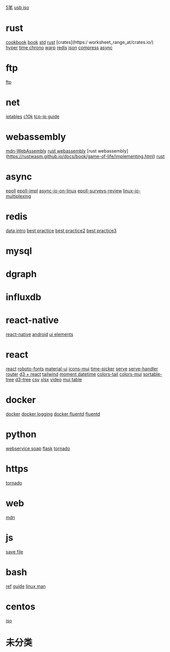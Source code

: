 [5笔](https://www.52wubi.com/wbbmcx/search.php)
[usb iso](https://rufus.ie/)

# rust

[cookbook](https://rust-lang-nursery.github.io/rust-cookbook/intro.html)
[book](https://doc.rust-lang.org/book/ch19-01-unsafe-rust.html)
[std](https://doc.rust-lang.org/std/index.html)
[rust](https://www.rust-lang.org/)
[crates](https:/ worksheet_range_at/crates.io/)
[hyper](https://crates.io/crates/hyper)
[time chrono](https://crates.io/crates/chrono)
[warp](https://docs.rs/warp/0.2.1/warp/)
[redis](https://docs.rs/redis/)
[json](https://crates.io/crates/serde_json)
[compress](https://docs.rs/flate2/1.0.9/flate2/index.html)
[async](https://rust-lang.github.io/async-book/)

# ftp

[ftp](https://www.krizna.com/ubuntu/setup-ftp-server-ubuntu-16-04/amp/)

# net

[iptables](https://www.vultr.com/docs/easy-iptables-configuration-and-examples-on-ubuntu-16-04)
[c10k](http://www.kegel.com/c10k.html)
[tcp-ip guide](http://tcpipguide.com/free/t_toc.htm)
[](http://tcpipguide.com/free/t_PPPMultilinkProtocolMPMLPMLPPPPPPMP.htm)

# webassembly

[mdn-WebAssembly](https://developer.mozilla.org/en-US/docs/WebAssembly)
[rust webassembly](https://rustwasm.github.io/docs/book/)
[rust webassembly] (https://rustwasm.github.io/docs/book/game-of-life/implementing.html)
[rust](https://rustwasm.github.io/docs/wasm-bindgen/)

# async

[epoll](http://man7.org/linux/man-pages/man7/epoll.7.html)
[epoll-impl](https://idndx.com/2014/09/01/the-implementation-of-epoll-1/)
[async-io-on-linux](https://jvns.ca/blog/2017/06/03/async-io-on-linux--select--poll--and-epoll/)
[epoll-surveys-review](https://www.stealthsecrets.com/epoll-surveys-review-is-it-a-scam-or-legit/)
[linux-io-multiplexing](https://devarea.com/linux-io-multiplexing-select-vs-poll-vs-epoll/#.XMPRdUMRXCI)

# redis

[](https://redis.io/documentation)
[data intro](https://redis.io/topics/data-types-intro)
[best practice](https://docs.microsoft.com/en-us/azure/azure-cache-for-redis/cache-best-practices)
[best practice2](https://docs.microsoft.com/en-us/azure/azure-cache-for-redis/cache-troubleshoot-data-loss)
[best practice3](https://redislabs.com/redis-best-practices/introduction/)

# mysql

[](https://www.cyberciti.biz/tips/how-do-i-enable-remote-access-to-mysql-database-server.html)

# dgraph

[](https://docs.dgraph.io/get-started/)

# influxdb

[](https://docs.influxdata.com/influxdb)

# react-native

[react-native](https://github.com/facebook/react-native)
[android](https://developer.android.google.cn/studio/)
[ui elements](https://github.com/react-native-elements/react-native-elements)

# react

[react](https://reactjs.org/docs/codebase-overview.html)
[roboto-fonts](https://www.fontsquirrel.com/fonts/roboto)
[material-ui](https://material-ui.com/getting-started/installation/)
[icons-mui](https://material-ui.com/components/material-icons/)
[time-picker](https://material-ui-pickers.dev/getting-started/installation)
[serve](https://www.npmjs.com/package/serve)
[serve-handler](https://github.com/zeit/serve-handler#options)
[router](https://reacttraining.com/react-router/web/guides/quick-start)
[d3 + react](http://recharts.org/en-US/guide)
[tailwind](https://tailwindcss.com/)
[moment datetime](https://momentjs.com/guides/)
[colors-tail](https://tailwindcss.com/docs/customizing-colors#default-color-palette)
[colors-mui](https://www.materialpalette.com/colors)
[sortable-tree](https://github.com/frontend-collective/react-sortable-tree#getting-started)
[d3-tree](http://bl.ocks.org/robschmuecker/7880033)
[csv](https://www.npmjs.com/package/react-csv)
[xlsx](https://www.npmjs.com/package/xlsx)
[video](https://video-react.js.org/components/player/)
[mui table](https://material-table.com/#/docs/get-started)

# docker

[docker](https://docs.docker.com/get-started/)
[docker logging](https://docs.docker.com/config/containers/logging/)
[docker fluentd](https://docs.docker.com/config/containers/logging/fluentd/)
[fluentd](https://docs.fluentd.org/output/file)

# python

[webservice soap](https://python-zeep.readthedocs.io/en/master/)
[flask](http://flask.pocoo.org/)
[tornado](http://www.tornadoweb.org/en/stable/httpserver.html#tornado.httpserver.HTTPServer)

# https

[tornado](https://letsencrypt.org)

# web

[mdn](https://developer.mozilla.org/en-US/)

# js

[](https://developer.mozilla.org/en-US/docs/Web/JavaScript/A_re-introduction_to_JavaScript)
[save file](https://github.com/eligrey/FileSaver.js)

# bash

[ref](https://www.gnu.org/savannah-checkouts/gnu/bash/manual/bash.html)
[guide](http://tldp.org/LDP/abs/html/)
[linux man](https://www.kernel.org/doc/man-pages/)

# centos

[iso](https://docs.centos.org/en-US/centos/install-guide/Kickstart2/)

# 未分类

[](https://blog.codinghorror.com/)
[](https://stackoverflow.com/)
[](https://www.joelonsoftware.com/)
[](http://blog.cleancoder.com/)
[](https://martinfowler.com/)
[](http://www.paulgraham.com/articles.html)
[](http://paulgraham.com/startupideas.html)
[](http://paulgraham.com/ds.html)
[](http://www.paulgraham.com/growth.html)
[](https://coolshell.cn/articles/5701.html)
[](http://bruceeckel.github.io/)
[](https://www.artima.com/weblogs/index.jsp?blogger=beckel)
[](https://herbsutter.com/)
[](https://eli.thegreenplace.net/)
[](http://www.catonmat.net/)
[](http://www.brendangregg.com/index.html)
[](https://jvns.ca/)
[](https://nullprogram.com/)
[](http://www.fluentcpp.com/)
[](http://preshing.com/)
[](https://programmingisterrible.com/)
[](https://www.allthingsdistributed.com/)
[](https://aws.amazon.com/cn/blogs/architecture/)
[](https://mvdirona.com/jrh/work/)
[](https://bandcamptech.wordpress.com/)
[](https://www.simple.com/engineering)
[](http://blog.cloudera.com/blog/)
[](https://codeascraft.com/)
[](https://engineering.groupon.com/)
[](http://highscalability.com/)
[](https://engineering.linkedin.com/blog)
[](http://tech.oyster.com/)
[](https://redditblog.com/)
[](https://blog.github.com/category/engineering/)
[](https://www.twilio.com/engineering)
[](http://engineering.webengage.com/)
[](https://www.eng.yammer.com/blog/)
[](https://engineeringblog.yelp.com/)
[](https://organizationsandmarkets.com/2010/08/31/how-to-read-an-academic-article/)
[](https://www.cc.gatech.edu/~akmassey/posts/2012-02-15-advice-on-reading-academic-papers.html)
[](https://violentmetaphors.com/2013/08/25/how-to-read-and-understand-a-scientific-paper-2/)
[](http://michaelrbernste.in/2014/10/21/should-i-read-papers.html)
[](https://jeffhuang.com/best_paper_awards.html)
[](https://research.fb.com/publications/)
[](https://www.microsoft.com/en-us/research/search/?from=http%3A%2F%2Fresearch.microsoft.com%2Fapps%2Fcatalog%2Fdefault.aspx%3Ft%3Dpublications)
[](http://dspace.mit.edu/handle/1721.1/39813)
[](http://dsrg.pdos.csail.mit.edu/)
[](https://arxiv.org/)
[](https://scirate.com/)
[](https://github.com/scirate/scirate)
[](http://doc.cat-v.org/)
[](https://material.io/)
[](https://materializecss.com/)
[](https://material-uen-US/i.com/)
[](https://alistapart.com/article/ui-animation-and-ux-a-not-so-secret-friendship)
[](https://alistapart.com/article/designing-interface-animation)
[](https://www.freepik.com/blog/animation-principles-in-motion-design/)
[](https://alistapart.com/article/integrating-animation-into-a-design-system)
[](https://www.designernews.co/)
[](https://blog.marvelapp.com/)
[](https://thenextweb.com/section/creative/)
[](https://www.smashingmagazine.com/)
[](https://www.awwwards.com/)
[](https://onepagelove.com/)
[](https://www.behance.net/)
[](https://dribbble.com/)
[](https://uimovement.com/)
[](https://developer.mozilla.org/en-US/)
[](https://www.w3.org/Graphics/SVG/IG/resources/svgprimer.html#SVG_web)
[](https://developer.mozilla.org/en-US/docs/Web/SVG)
[](https://developer.mozilla.org/kab/docs/Web/API/Canvas_API)
[](https://developer.mozilla.org/en-US/docs/Web/API/WebGL_API)
[](https://github.com/diegocard/awesome-html5)
[](https://github.com/willianjusten/awesome-svg)
[](https://github.com/raphamorim/awesome-canvas)
[](https://github.com/sjfricke/awesome-webgl)
[](https://developer.mozilla.org/zh-CN/docs/Web/CSS)
[](https://github.com/necolas/idiomatic-css)
[](https://github.com/grvcoelho/css-styleguide)
[](http://getbootstrap.com/)
[](https://semantic-ui.com/)
[](https://foundation.zurb.com/)
[](https://bulma.io/)
[](https://github.com/necolas/normalize.css)
[](https://github.com/jgthms/minireset.css)
[](https://github.com/csstools/sanitize.css)
[](https://github.com/Martin-Pitt/css-unstyle)
[](https://github.com/troxler/awesome-css-frameworks)
[](https://codepen.io/chriscoyier/post/codepens-css)
[](http://markdotto.com/2014/07/23/githubs-css/)
[](https://blog.trello.com/refining-the-way-we-structure-our-css-at-trello)
[](https://github.com/davidtheclark/scalable-css-reading-list)
[](https://hacks.mozilla.org/category/es6-in-depth/)
[](http://es6.ruanyifeng.com/)
[](https://github.com/addyosmani/es6-tools)
[](https://mbeaudru.github.io/modern-js-cheatsheet/)
[](https://github.com/getify/You-Dont-Know-JS)
[](https://github.com/getify/You-Dont-Know-JS/blob/master/up%20&%20going/README.md#you-dont-know-js-up--going)
[](https://github.com/getify/You-Dont-Know-JS/blob/master/scope%20&%20closures/README.md#you-dont-know-js-scope--closures)
[](https://github.com/getify/You-Dont-Know-JS/blob/master/this%20&%20object%20prototypes/README.md#you-dont-know-js-this--object-prototypes)
[](https://github.com/getify/You-Dont-Know-JS/blob/master/types%20&%20grammar/README.md#you-dont-know-js-types--grammar)
[](https://github.com/getify/You-Dont-Know-JS/blob/master/async%20&%20performance/README.md#you-dont-know-js-async--performance)
[](https://github.com/getify/You-Dont-Know-JS/blob/master/es6%20&%20beyond/README.md#you-dont-know-js-es6--beyond)
[](https://auth0.com/blog/glossary-of-modern-javascript-concepts/)
[](https://auth0.com/blog/glossary-of-modern-javascript-concepts-part-2/)
[](http://dmitrysoshnikov.com/ecmascript/javascript-the-core-2nd-edition/)
[](http://dmitrysoshnikov.com/ecmascript/javascript-the-core/)
[](https://mathiasbynens.be/notes/javascript-unicode)
[](https://mgechev.github.io/javascript-algorithms/index.html)
[](https://github.com/Chalarangelo/30-seconds-of-code)
[](https://github.com/denysdovhan/wtfjs)
[](https://github.com/airbnb/javascript)
[](http://taligarsiel.com/Projects/howbrowserswork1.htm)
[](https://www.html5rocks.com/en/tutorials/internals/howbrowserswork/)
[](https://coolshell.cn/articles/9666.html)
[](http://arvindr21.github.io/howBrowserWorks/#/)
[](https://github.com/livoras/blog/issues/13)
[](https://github.com/Matt-Esch/virtual-dom)
[](https://maquettejs.org/)
[](https://en.wikipedia.org/wiki/HTTP/2)
[](https://legacy.gitbook.com/book/ye11ow/http2-explained/details)
[](https://daniel.haxx.se/http2/)
[](https://cascadingmedia.com/insites/2015/03/http-2.html)
[](https://www.nginx.com/wp-content/uploads/2015/09/NGINX_HTTP2_White_Paper_v4.pdf)
[](https://httpwg.org/specs/rfc7540.html)
[](https://httpwg.org/specs/rfc7541.html)
[](https://en.wikipedia.org/wiki/WebSocket)
[](http://www.websocket.org/quantum.html)
[](https://stackoverflow.com/questions/12555043/my-understanding-of-http-polling-long-polling-http-streaming-and-websockets)
[](http://blog.teamtreehouse.com/an-introduction-to-websockets)
[](https://github.com/facundofarias/awesome-websockets)
[](https://www.html5rocks.com/en/tutorials/websockets/basics/)
[](http://lucumr.pocoo.org/2012/9/24/websockets-101/)
[](https://banksco.de/p/state-of-realtime-web-2016.html)
[](https://samsaffron.com/archive/2015/12/29/websockets-caution-required)
[](http://www.allitebooks.in/web-performance-action/)
[](https://browserdiet.com/zh/)
[](https://developer.yahoo.com/performance/rules.html?guccounter=1)
[](https://wpostats.com/)
[](http://blog.httpwatch.com/2015/01/16/a-simple-performance-comparison-of-https-spdy-and-http2/)
[](https://www.nginx.com/blog/7-tips-for-faster-http2-performance/)
[](https://slack.engineering/reducing-slacks-memory-footprint-4480fec7e8eb)
[](http://jonraasch.com/blog/10-javascript-performance-boosting-tips-from-nicholas-zakas)
[](http://deanhume.com/getting-started-with-the-picture-element/)
[](https://dev.opera.com/articles/native-responsive-images/)
[](http://www.deanhume.com/improve-page-load-times-with-dns-prefetching/)
[](https://www.html5rocks.com/en/tutorials/speed/rendering/)
[](https://github.com/marcelduran/yslow)
[](https://gtmetrix.com/)
[](https://github.com/davidsonfellipe/awesome-wpo)
[](https://chineseseoshifu.com/blog/china-hosted-javascript-libraries-jquery-dojo-boostrap.html)
[](https://blog.kentcdodds.com/learn-react-fundamentals-and-advanced-patterns-eac90341c9db)
[](http://reactkungfu.com/2015/09/common-react-dot-js-mistakes-unneeded-state/)
[](https://www.reddit.com/r/reactjs/comments/3bjdoe/state_is_an_antipattern/)
[](https://www.oreilly.com/ideas)
[](https://daveceddia.com/thinking-statefully/)
[](https://www.robinwieruch.de/tips-to-learn-react-redux/)
[](https://github.com/MostlyAdequate/mostly-adequate-guide)
[](https://jigsawye.gitbooks.io/mostly-adequate-guide/content/)
[](https://blog.risingstack.com/functional-ui-and-components-as-higher-order-functions/)
[](http://banderson.github.io/functional-js-reverse-engineering-the-hype/#/)
[](https://reactpatterns.com/)
[](https://goshakkk.name/controlled-vs-uncontrolled-inputs-react/)
[](https://camjackson.net/post/9-things-every-reactjs-beginner-should-know)
[](https://engineering.siftscience.com/best-practices-for-building-large-react-applications/)
[](https://americanexpress.io/clean-code-dirty-code/)
[](https://github.com/enaqx/awesome-react)
[](https://github.com/markerikson/react-redux-links)
[](https://react.rocks/)
[](https://docs.docker.com/engine/reference/commandline/ps/)
[](http://paper.ijcsns.org/07_book/201703/20170327.pdf)
[](https://docs.docker.com/engine/docker-overview/)
[](https://www.katacoda.com/courses/docker/playground)
[](https://training.play-with-docker.com/)
[](https://github.com/dwyl/learn-docker)
[](https://docker-curriculum.com/)
[](https://docs.docker.com/)
[](https://jvns.ca/blog/2016/12/22/container-networking/)
[](http://www.dasblinkenlichten.com/docker-networking-101-user-defined-networks/)
[](http://www.dasblinkenlichten.com/understanding-cni-container-networking-interface/)
[](http://www.dasblinkenlichten.com/using-cni-docker/)
[](https://www.projectcalico.org/getting-started/docker/)
[](https://github.com/coreos/flannel/)
[](https://github.com/weaveworks/weave)
[](https://github.com/nicolaka/netshoot)
[](http://chunqi.li/2015/11/15/Battlefield-Calico-Flannel-Weave-and-Docker-Overlay-Network/)
[](http://machinezone.github.io/research/networking-solutions-for-kubernetes/)
[](http://www.delaat.net/rp/2015-2016/p50/report.pdf)
[](http://cloud-mechanic.blogspot.de/2014/10/storage-concepts-in-docker-network-and.html)
[](http://cloud-mechanic.blogspot.de/2014/10/storage-concepts-in-docker-persistent.html)
[](http://cloud-mechanic.blogspot.de/2014/10/storage-concepts-in-docker.html)
[](https://logz.io/learn/docker-monitoring-elk-stack/)
[](https://www.nkode.io/2014/08/24/valuable-docker-links.html)
[](https://docs.docker.com/develop/develop-images/dockerfile_best-practices/)
[](https://github.com/FuriKuri/docker-best-practices)
[](http://docs.projectatomic.io/container-best-practices/)
[](http://hokstad.com/docker/patterns)
[](https://dzone.com/articles/how-to-setup-scalable-jenkins-on-top-of-a-kubernet)
[](https://kukulinski.com/10-most-common-reasons-kubernetes-deployments-fail-part-1/)
[](https://kukulinski.com/10-most-common-reasons-kubernetes-deployments-fail-part-2/)
[](https://sysdig.com/blog/monitoring-kubernetes-with-sysdig-cloud/)
[](http://www.dasblinkenlichten.com/logging-in-kubernetes-with-fluentd-and-elasticsearch/)
[](https://dzone.com/articles/kubernetes-monitoring-best-practices-methods-and-e)
[](http://www.dasblinkenlichten.com/kubernetes-101-netwo101rking/)
[](http://www.dasblinkenlichten.com/kubernetes-networking-101-pods/)
[](http://www.dasblinkenlichten.com/kubernetes-networking-101-services/)
[](http://www.dasblinkenlichten.com/kubernetes-networking-101-basic-external-access-into-the-cluster/)
[](http://www.dasblinkenlichten.com/kubernetes-networking-101-ingress-resources/)
[](http://www.dasblinkenlichten.com/getting-started-with-calico-on-kubernetes/)
[](https://github.com/GoogleCloudPlatform/continuous-deployment-on-kubernetes)
[](https://kubernetes.io/)
[](https://kubernetes.io/docs/home/?path=users&persona=app-developer&level=foundational)
[](https://kubernetes.io/docs/tutorials/kubernetes-basics/)
[](https://www.katacoda.com/courses/kubernetes)
[](https://kubernetes.feisky.xyz/zh/)
[](https://jimmysong.io/kubernetes-handbook/)
[](https://kubernetesbootcamp.github.io/kubernetes-bootcamp/)
[](https://opsnotice.xyz/kubernetes-tips-tricks/)
[](https://www.mstakx.com/)
[](http://iocanel.blogspot.in/2015/09/jenkins-setups-for-kubernetes-and.html)
[](https://speakerdeck.com/thesandlord/kubernetes-best-practices)
[](https://github.com/veggiemonk/awesome-docker)
[](https://github.com/ramitsurana/awesome-kubernetes)
[](https://thenewstack.io/ebooks)
[](https://thenewstack.io/ebooks/docker-and-containers/the-docker-container-ecosystem/)
[](https://thenewstack.io/ebooks/docker-and-containers/applications-microservices-docker-containers/)
[](https://thenewstack.io/ebooks/docker-and-containers/automation-orchestration-docker-containers/)
[](https://thenewstack.io/ebooks/docker-and-containers/networking-security-storage-docker-containers/)
[](https://thenewstack.io/ebooks/docker-and-containers/monitoring-management-docker-containers/)
[](https://thenewstack.io/ebooks/use-cases/use-cases-for-kubernetes/)
[](https://thenewstack.io/ebooks/kubernetes/state-of-kubernetes-ecosystem/)
[](https://thenewstack.io/ebooks/kubernetes/kubernetes-deployment-and-security-patterns/)
[](https://thenewstack.io/ebooks/kubernetes/ci-cd-with-kubernetes/)
